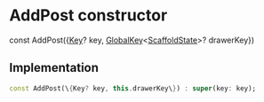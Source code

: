 


# AddPost constructor






const
AddPost(\{[Key](https:api.flutter.dev/flutter/foundation/Key-class.html)? key, [GlobalKey](https:api.flutter.dev/flutter/widgets/GlobalKey-class.html)&lt;[ScaffoldState](https:api.flutter.dev/flutter/material/ScaffoldState-class.html)\>? drawerKey\})





## Implementation

```dart
const AddPost(\{Key? key, this.drawerKey\}) : super(key: key);
```







